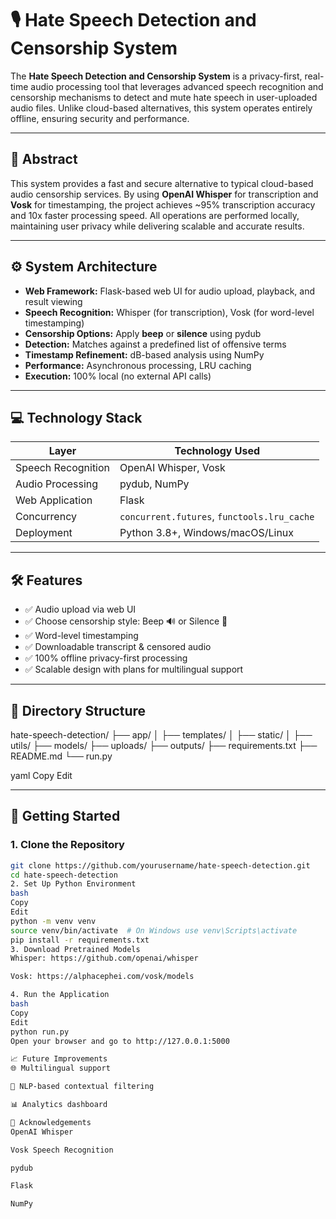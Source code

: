 # 🎙️ Hate Speech Detection and Censorship System

The **Hate Speech Detection and Censorship System** is a privacy-first, real-time audio processing tool that leverages advanced speech recognition and censorship mechanisms to detect and mute hate speech in user-uploaded audio files. Unlike cloud-based alternatives, this system operates entirely offline, ensuring security and performance.

---

## 📌 Abstract

This system provides a fast and secure alternative to typical cloud-based audio censorship services. By using **OpenAI Whisper** for transcription and **Vosk** for timestamping, the project achieves ~95% transcription accuracy and 10x faster processing speed. All operations are performed locally, maintaining user privacy while delivering scalable and accurate results.

---

## ⚙️ System Architecture

- **Web Framework:** Flask-based web UI for audio upload, playback, and result viewing
- **Speech Recognition:** Whisper (for transcription), Vosk (for word-level timestamping)
- **Censorship Options:** Apply **beep** or **silence** using pydub
- **Detection:** Matches against a predefined list of offensive terms
- **Timestamp Refinement:** dB-based analysis using NumPy
- **Performance:** Asynchronous processing, LRU caching
- **Execution:** 100% local (no external API calls)

---

## 💻 Technology Stack

| Layer               | Technology Used                         |
|---------------------|------------------------------------------|
| Speech Recognition  | OpenAI Whisper, Vosk                     |
| Audio Processing    | pydub, NumPy                             |
| Web Application     | Flask                                    |
| Concurrency         | `concurrent.futures`, `functools.lru_cache` |
| Deployment          | Python 3.8+, Windows/macOS/Linux         |

---

## 🛠️ Features

- ✅ Audio upload via web UI  
- ✅ Choose censorship style: Beep 🔊 or Silence 🤫  
- ✅ Word-level timestamping  
- ✅ Downloadable transcript & censored audio  
- ✅ 100% offline privacy-first processing  
- ✅ Scalable design with plans for multilingual support  

---

## 📂 Directory Structure

hate-speech-detection/
├── app/
│ ├── templates/
│ ├── static/
│ ├── utils/
├── models/
├── uploads/
├── outputs/
├── requirements.txt
├── README.md
└── run.py

yaml
Copy
Edit

---

## 🚀 Getting Started

### 1. Clone the Repository

```bash
git clone https://github.com/yourusername/hate-speech-detection.git
cd hate-speech-detection
2. Set Up Python Environment
bash
Copy
Edit
python -m venv venv
source venv/bin/activate  # On Windows use venv\Scripts\activate
pip install -r requirements.txt
3. Download Pretrained Models
Whisper: https://github.com/openai/whisper

Vosk: https://alphacephei.com/vosk/models

4. Run the Application
bash
Copy
Edit
python run.py
Open your browser and go to http://127.0.0.1:5000

📈 Future Improvements
🌐 Multilingual support

🧠 NLP-based contextual filtering

📊 Analytics dashboard

🤝 Acknowledgements
OpenAI Whisper

Vosk Speech Recognition

pydub

Flask

NumPy

